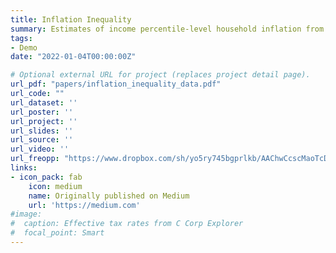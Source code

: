```yaml
---
title: Inflation Inequality
summary: Estimates of income percentile-level household inflation from 1979-Present. Email me for data. 
tags:
- Demo
date: "2022-01-04T00:00:00Z"

# Optional external URL for project (replaces project detail page).
url_pdf: "papers/inflation_inequality_data.pdf"
url_code: ""
url_dataset: ''
url_poster: ''
url_project: ''
url_slides: ''
url_source: ''
url_video: ''
url_freopp: "https://www.dropbox.com/sh/yo5ry745bgprlkb/AAChwCcscMaoTcDV8Qo5CgdEa?dl=0"
links:
- icon_pack: fab
    icon: medium
    name: Originally published on Medium
    url: 'https://medium.com'
#image:
#  caption: Effective tax rates from C Corp Explorer
#  focal_point: Smart
---
```

